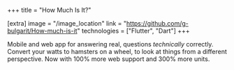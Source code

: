+++
title = "How Much Is It?"

[extra]
image = "/image_location"
link = "https://github.com/g-bulgarit/How-much-is-it"
technologies = ["Flutter", "Dart"]
+++

Mobile and web app for answering real, questions _technically_ correctly.
Convert your watts to hamsters on a wheel, to look at things from a different perspective. Now with 100% more web support and 300% more units.